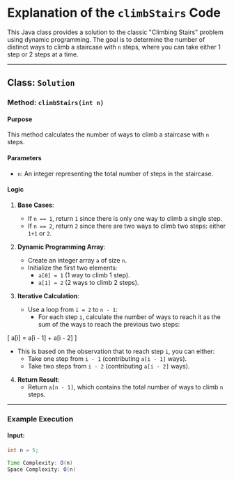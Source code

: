 # Explanation of the `climbStairs` Code

This Java class provides a solution to the classic "Climbing Stairs" problem using dynamic programming. The goal is to determine the number of distinct ways to climb a staircase with `n` steps, where you can take either 1 step or 2 steps at a time.

---

## Class: `Solution`

### Method: `climbStairs(int n)`

#### **Purpose**
This method calculates the number of ways to climb a staircase with `n` steps.

#### **Parameters**
- `n`: An integer representing the total number of steps in the staircase.

#### **Logic**
1. **Base Cases**:
   - If `n == 1`, return `1` since there is only one way to climb a single step.
   - If `n == 2`, return `2` since there are two ways to climb two steps: either `1+1` or `2`.

2. **Dynamic Programming Array**:
   - Create an integer array `a` of size `n`.
   - Initialize the first two elements:
     - `a[0] = 1` (1 way to climb 1 step).
     - `a[1] = 2` (2 ways to climb 2 steps).

3. **Iterative Calculation**:
   - Use a loop from `i = 2` to `n - 1`:
     - For each step `i`, calculate the number of ways to reach it as the sum of the ways to reach the previous two steps:
       

\[
       a[i] = a[i - 1] + a[i - 2]
       \]


   - This is based on the observation that to reach step `i`, you can either:
     - Take one step from `i - 1` (contributing `a[i - 1]` ways).
     - Take two steps from `i - 2` (contributing `a[i - 2]` ways).

4. **Return Result**:
   - Return `a[n - 1]`, which contains the total number of ways to climb `n` steps.

---

### Example Execution
#### Input:
```java
int n = 5;

Time Complexity: O(n)
Space Complexity: O(n)